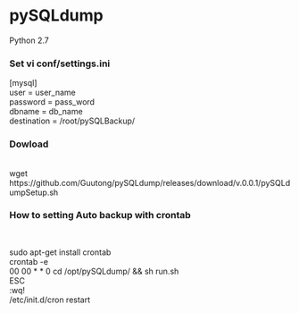 # pySQLdump 
Python 2.7
<h3>Set vi conf/settings.ini</h3>

[mysql]<br/>
user = user_name<br/>
password = pass_word<br/>
dbname = db_name<br/>
destination = /root/pySQLBackup/<br/>



<h3>Dowload</h3><br/>
wget https://github.com/Guutong/pySQLdump/releases/download/v.0.0.1/pySQLdumpSetup.sh<br/>

<h3>How to setting Auto backup with crontab</h3><br/>
<p>sudo apt-get install crontab <br/>
crontab -e <br/>
00 00 * * 0 cd /opt/pySQLdump/ && sh run.sh <br/>
ESC<br/>
:wq!<br/>
/etc/init.d/cron restart <br/>
</p><br/>


